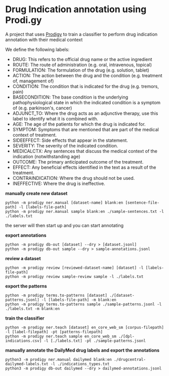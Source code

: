 # Drug Indication annotation using Prodi.gy

A project that uses [Prodigy](http://prodi.gy) to train a classifier to perform drug indication annotation with their medical context

We define the following labels:

* DRUG: This refers to the official drug name or the active ingredient
* ROUTE: The route of administration (e.g. oral, intravenous, topical)
* FORMULATION: The formulation of the drug (e.g. solution, tablet)
* ACTION: The action between the drug and the condition (e.g. treatment of, management of)
* CONDITION: The condition that is indicated for the drug (e.g. tremors, pain)
* BASECONDITION: The base condition is the underlying pathophysiological state in which the indicated condition is a symptom of (e.g. parkinson's, cancer)
* ADJUNCT_TO: Where the drug acts as an adjunctive therapy, use this label to identify what it is combined with.
* AGE: The age of the patients for which the drug is indicated for.
* SYMPTOM: Symptoms that are mentioned that are part of the medical context of treatment.
* SIDEEFFECT: Side effects that appear in the statement.
* SEVERITY: The severity of the indicated condition.
* MEDICALCTX: Any sentences that discuss the medical context of the indication (notwithstanding age)
* OUTCOME: The primary anticipated outcome of the treatment.
* EFFECT: Any beneficial effects identified in the text as a result of the treatment.
* CONTRAINDICATION: Where the drug should not be used.
* INEFFECTIVE: Where the drug is ineffective.

**manually create new dataset**
   
```
python -m prodigy ner.manual [dataset-name] blank:en [sentence-file-path] -l [labels-file-path]
python -m prodigy ner.manual sample blank:en ./sample-sentences.txt -l ./labels.txt
```
the server will then start up and you can start annotating


**export annotations**
```
python -m prodigy db-out [dataset] --dry > [dataset.jsonl]
python -m prodigy db-out sample --dry > sample-annotations.jsonl

```

**review a dataset**
```
python -m prodigy review [reviewed-dataset-name] [dataset] -l [labels-file-path]
python -m prodigy review sample-review sample -l ./labels.txt

```

**export the patterns**
```
python -m prodigy terms.to-patterns [dataset] ./[dataset-patterns.jsonl] -l [labels-file-path] -m blank:en
python -m prodigy terms.to-patterns sample ./sample-patterns.jsonl -l ./labels.txt -m blank:en

```

**train the classifier**
```
python -m prodigy ner.teach [dataset] en_core_web_sm [corpus-filepath] -l [label-filepath] -pt [patterns-filepath]
python -m prodigy ner.teach sample en_core_web_sm ./[dpl-indications.csv] -l [./labels.txt] -pt ./sample-patterns.jsonl
```

**manually annotate the DailyMed drug labels and export the annotations**
```
python3 -m prodigy ner.manual dailymed blank:en ./drugcentral-dailymed-labels.txt -l ./indications_types.txt
python3 -m prodigy db-out dailymed --dry > dailymed-annotations.jsonl
```

